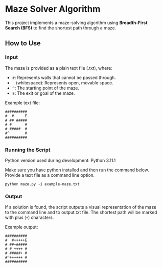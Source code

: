 # Maze Solver Algorithm

This project implements a maze-solving algorithm using **Breadth-First Search (BFS)** to find the shortest path through a maze.

## How to Use

### Input
The maze is provided as a plain text file (.txt), where:
- `#`: Represents walls that cannot be passed through.
- ` ` (whitespace):  Represents open, movable space.
- `^`: The starting point of the maze.
- `E`: The exit or goal of the maze.

Example text file:
```
##########
#  #     E
# ## #####
# #      #
# #####  #
#^       #
##########
```

### Running the Script

Python version used during development: Python 3.11.1

Make sure you have python installed and then run the command below. Provide a text file as a command line option.

```
python maze.py -i example-maze.txt
```


### Output
If a solution is found, the script outputs a visual representation of the maze to the command line and to output.txt file. The shortest path will be marked with plus (`+`) characters.

Example output:
```
##########
#  #+++++E
# ##+#####
# # ++++ #
# #####+ #
#^++++++ #
##########
```